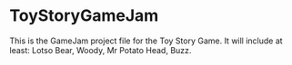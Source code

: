 # ToyStoryGameJam
This is the GameJam project file for the Toy Story Game. It will include at least: Lotso Bear, Woody, Mr Potato Head, Buzz.
